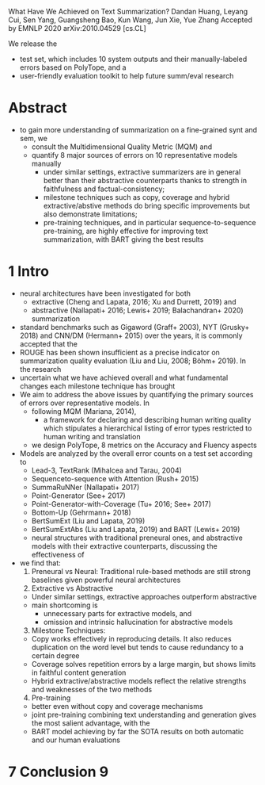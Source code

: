 What Have We Achieved on Text Summarization?
Dandan Huang, Leyang Cui, Sen Yang, Guangsheng Bao, Kun Wang, Jun Xie, Yue Zhang
Accepted by EMNLP 2020 arXiv:2010.04529 [cs.CL]

We release the
  * test set, which includes 10 system outputs and their manually-labeled errors
    based on PolyTope, and a
  * user-friendly evaluation toolkit to help future summ/eval research

# Abstract

* to gain more understanding of summarization on a fine-grained synt and sem, we
  * consult the Multidimensional Quality Metric (MQM) and
  * quantify 8 major sources of errors on 10 representative models manually
    * under similar settings, extractive summarizers are in general better than
      their abstractive counterparts thanks to strength in faithfulness and
      factual-consistency;
    * milestone techniques such as copy, coverage and hybrid extractive/abstive
      methods do bring specific improvements but also demonstrate limitations;
    * pre-training techniques, and in particular sequence-to-sequence
      pre-training, are highly effective for improving text summarization, with
      BART giving the best results

# 1 Intro

* neural architectures have been investigated for both
  * extractive (Cheng and Lapata, 2016; Xu and Durrett, 2019) and
  * abstractive (Nallapati+ 2016; Lewis+ 2019; Balachandran+ 2020) summarization
* standard benchmarks such as Gigaword (Graff+ 2003), NYT (Grusky+ 2018) and
  CNN/DM (Hermann+ 2015) over the years, it is commonly accepted that the
* ROUGE has been shown insufficient as a precise indicator on summarization
  quality evaluation (Liu and Liu, 2008; Böhm+ 2019). In the research
* uncertain what we have achieved overall and what fundamental changes each
  milestone technique has brought
* We aim to address the above issues by
  quantifying the primary sources of errors over representative models. In
  * following MQM (Mariana, 2014),
    * a framework for declaring and describing human writing quality which
      stipulates a hierarchical listing of error types
      restricted to human writing and translation
  * we design PolyTope, 8 metrics on the Accuracy and Fluency aspects
* Models are analyzed by the overall error counts on a test set according to
  * Lead-3, TextRank (Mihalcea and Tarau, 2004)
  * Sequenceto-sequence with Attention (Rush+ 2015)
  * SummaRuNNer (Nallapati+ 2017)
  * Point-Generator (See+ 2017)
  * Point-Generator-with-Coverage (Tu+ 2016; See+ 2017)
  * Bottom-Up (Gehrmann+ 2018)
  * BertSumExt (Liu and Lapata, 2019)
  * BertSumExtAbs (Liu and Lapata, 2019) and BART (Lewis+ 2019)
  * neural structures with traditional preneural ones, and abstractive models
    with their extractive counterparts, discussing the effectiveness of
* we find that:
  1. Preneural vs Neural: Traditional rule-based methods are still strong
     baselines given powerful neural architectures
  2. Extractive vs Abstractive
    * Under similar settings, extractive approaches outperform abstractive
    * main shortcoming is
      * unnecessary parts for extractive models, and
      * omission and intrinsic hallucination for abstractive models
  3. Milestone Techniques:
    * Copy works effectively in reproducing details. It also reduces duplication
      on the word level but tends to cause redundancy to a certain degree
    * Coverage solves repetition errors by a large margin, but shows limits in
      faithful content generation
    * Hybrid extractive/abstractive models reflect the relative strengths and
      weaknesses of the two methods
  4. Pre-training
    * better even without copy and coverage mechanisms
    * joint pre-training combining text understanding and generation gives the
      most salient advantage, with the
    * BART model achieving by far the SOTA results
      on both automatic and our human evaluations

# 7 Conclusion 9

